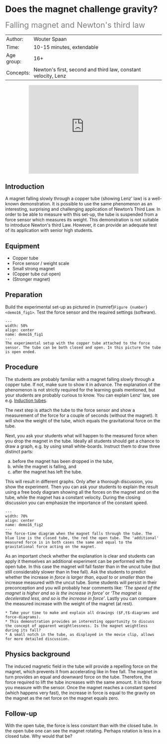# Does the magnet challenge gravity?
<span style="font-size: 25px; color: gray;">Falling magnet and Newton's third law</span>

<table style="width: 100%; border-collapse: collapse; border: none;">
    <tr style="background-color: var(--background-color);">  
        <td style="text-align: left; padding: 3px; border: none; color: var(--text-color)">Author:</td>
        <td style="text-align: left; padding: 3px; border: none; color: var(--text-color)">Wouter Spaan</td>
    </tr>
    <tr style="background-color: var(--background-color);"> 
        <td style="text-align: left; padding: 3px; border: none; color: var(--text-color)">Time:</td>
        <td style="text-align: left; padding: 3px; border: none; color: var(--text-color)">10-15 minutes, extendable</td>
    </tr>
    <tr style="background-color: var(--background-color);"> 
        <td style="text-align: left; padding: 3px; border: none; color: var(--text-color)">Age group:</td>
        <td style="text-align: left; padding: 3px; border: none; color: var(--text-color)">16+</td>
    </tr>
    <tr style="background-color: var(--background-color);"> 
        <td style="text-align: left; padding: 3px; border: none; color: var(--text-color)">Concepts:</td>
        <td style="text-align: left; padding: 3px; border: none; color: var(--text-color)">Newton's first, second and third law, constant velocity, Lenz</td>
    </tr>
</table>

<div style="display: flex; justify-content: center;">
    <div style="position: relative; width: 70%; height: 0; padding-bottom: 56.25%;">
        <iframe
            src="https://www.youtube.com/embed/hYlq2HMkrM0?si=HUAXCpHpXXuHU-KC"
            style="position: absolute; top: 0; left: 0; width: 100%; height: 100%;"
            frameborder="0"
            allow="accelerometer; autoplay; clipboard-write; encrypted-media; gyroscope; picture-in-picture"
            allowfullscreen
        ></iframe>
    </div>
</div>

## Introduction
A magnet falling slowly through a copper tube (showing Lenz' law) is a well-known demonstration. It is possible to use the same phenomenon as an interesting, surprising and challenging application of Newton’s Third Law. In order to be able to measure with this set-up, the tube is suspended from a force sensor which measures its weight. This demonstration is not suitable to introduce Newton's third Law. However, it can provide an adequate test of its application with senior high students.

## Equipment
* Copper tube
* Force sensor / weight scale
* Small strong magnet
* (Copper tube cut open)
* (Stronger magnet)

## Preparation
Build the experimental set-up as pictured in {numref}`Figure {number}<demo16_fig1>`. Test the force sensor and the required settings (software).

```{figure} demo16_figure1.jpg
---
width: 50%
align: center
name: demo16_fig1
---
The experimental setup with the copper tube attached to the force sensor. The tube can be both closed and open. In this picture the tube is open ended.
```

## Procedure
The students are probably familiar with a magnet falling slowly through a copper tube. If not, make sure to show it in advance. The explanation of the phenomenon is not strictly required for the learning goals mentioned, but your students are probably curious to know. You can explain Lenz' law, see e.g. [Induction tubes](../demo86/demo86.md). 

The next step is attach the tube to the force sensor and show a measurement of the force for a couple of seconds (without the magnet). It will show the weight of the tube, which equals the gravitational force on the tube.

Next, you ask your students what will happen to the measured force when you drop the magnet in the tube. Ideally all students should get a chance to draw a graph, e.g. by using small white-boards. Instruct them to draw three distinct parts: 
<ol type="a">
  <li>before the magnet has been dropped in the tube,</li>
  <li>while the magnet is falling, and</li>
  <li>after the magnet has left the tube. </li>
</ol>

This will result in different graphs. Only after a thorough discussion, you show the experiment. Then you can ask your students to explain the result using a free body diagram showing all the forces on the magnet and on the tube, while the magnet has a constant velocity. During the closing discussion you can emphasize the importance of the constant speed.

```{figure} demo16_figure2.jpg
---
width: 70%
align: center
name: demo16_fig2
---
The force-time diagram when the magnet falls through the tube. The blue line is the closed tube, the red the open tube. The 'additional' measured force is in both cases the same and equal to the gravitational force acting on the magnet.
```

As an important check whether the explanation is clear and students can apply it themselves an additional experiment can be performed with the open tube. In this case the magnet will fall faster than in the uncut tube (but still considerably slower than in free fall). Ask the students to predict whether the increase in *force is larger than*, *equal to* or *smaller than* the increase measured with the uncut tube. Some students will persist in their preconception and you will probably hear comments like: *‘The speed of the magnet is higher and so is the increase in force’* or *‘The magnet is decelerated less, and so is the increase in force’*. Lastly you can compare the measured increase with the weight of the magnet (at rest).

```{tip}
* Take your time to make and explain all drawings ($F,t$-diagrams and force-diagrams).
* This demonstration provides an interesting opportunity to discuss the concept of apparent weightlessness. Is the magnet weightless during its fall?
* A small notch in the tube, as displayed in the movie clip, allows for more detailed discussion.
```

## Physics background
The induced magnetic field in the tube will provide a repelling force on the magnet, which prevents it from accelerating like in free fall. The magnet in turn provides an equal and downward force on the tube. Therefore, the force required to lift the tube increases with the same amount. It is this force you measure with the sensor. Once the magnet reaches a constant speed (which happens very fast), the increase in force is equal to the gravity on the magnet as the net force on the magnet equals zero.

## Follow-up
With the open tube, the force is less constant than with the closed tube. In the open tube one can see the magnet rotating. Perhaps rotation is less in a closed tube. Why would that be?
